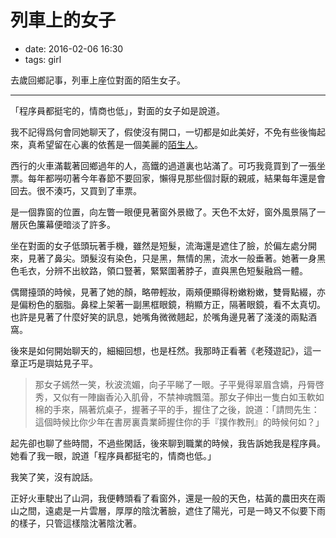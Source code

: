 # 列車上的女子

- date: 2016-02-06 16:30
- tags: girl

去歲回鄉記事，列車上座位對面的陌生女子。

---

「程序員都挺宅的，情商也低」，對面的女子如是說道。

我不記得爲何會同她聊天了，假使沒有開口，一切都是如此美好，不免有些後悔起來，真希望留在心裏的依舊是一個美麗的[陌生人](/zh/2009/the-unknown-girl)。

西行的火車滿載著回鄉過年的人，高鐵的過道裏也站滿了。可巧我竟買到了一張坐票。每年都嘮叨著今年春節不要回家，懶得見那些個討厭的親戚，結果每年還是會回去。很不湊巧，又買到了車票。

是一個靠窗的位置，向左瞥一眼便見著窗外景緻了。天色不太好，窗外風景隔了一層灰色簾幕便暗淡了許多。

坐在對面的女子低頭玩著手機，雖然是短髮，流海還是遮住了臉，於偏左處分開來，見著了鼻尖。頭髮沒有染色，只是黑，無情的黑，流水一般垂著。她著一身黑色毛衣，分辨不出紋路，領口豎著，緊緊圍著脖子，直與黑色短髮融爲一體。

偶爾擡頭的時候，見著了她的顏，略帶輕妝，兩頰便顯得粉嫩粉嫩，雙脣點綴，亦是偏粉色的胭脂。鼻樑上架著一副黑框眼鏡，稍顯方正，隔著眼鏡，看不太真切。也許是見著了什麼好笑的訊息，她嘴角微微翹起，於嘴角邊見著了淺淺的兩點酒窩。

後來是如何開始聊天的，細細回想，也是枉然。我那時正看著《老殘遊記》，這一章正巧是璵姑見子平。

> 那女子嫣然一笑，秋波流媚，向子平睇了一眼。子平覺得翠眉含嬌，丹脣啓秀，又似有一陣幽香沁入肌骨，不禁神魂飄蕩。那女子伸出一隻白如玉軟如棉的手來，隔著炕桌子，握著子平的手，握住了之後，說道：「請問先生：這個時候比你少年在書房裏貴業師握住你的手『撲作教刑』的時候何如？」

起先卻也聊了些時間，不過些閑話，後來聊到職業的時候，我告訴她我是程序員。她看了我一眼，說道「程序員都挺宅的，情商也低。」

我笑了笑，沒有說話。

正好火車駛出了山洞，我便轉頭看了看窗外，還是一般的天色，枯黃的農田夾在兩山之間，遠處是一片雲層，厚厚的陰沈著臉，遮住了陽光，可是一時又不似要下雨的樣子，只管這樣陰沈著陰沈著。